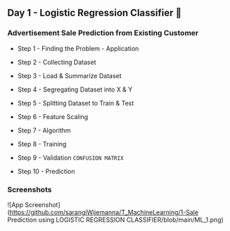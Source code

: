 ## Day 1 - Logistic Regression Classifier 🚗

### Advertisement  Sale Prediction from Existing Customer 
 
- Step 1 - Finding the Problem - Application

- Step 2 - Collecting Dataset

- Step 3 - Load & Summarize Dataset

- Step 4 - Segregating Dataset into X & Y

- Step 5 - Splitting Dataset to Train & Test

- Step 6 - Feature Scaling

- Step 7 - Algorithm

- Step 8 - Training

- Step 9 - Validation ```CONFUSION MATRIX```

- Step 10 - Prediction

### Screenshots

   ![App Screenshot](https://github.com/sarangiWijemanna/T_MachineLearning/1-Sale Prediction using LOGISTIC REGRESSION CLASSIFIER/blob/main/ML_1.png)
